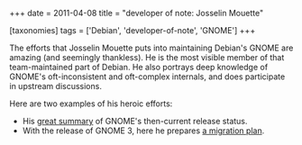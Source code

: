 +++
date = 2011-04-08
title = "developer of note: Josselin Mouette"

[taxonomies]
tags = ['Debian', 'developer-of-note', 'GNOME']
+++

The efforts that Josselin Mouette puts into maintaining Debian's GNOME
are amazing (and seemingly thankless). He is the most visible member of
that team-maintained part of Debian. He also portrays deep knowledge of
GNOME's oft-inconsistent and oft-complex internals, and does
participate in upstream discussions.

Here are two examples of his heroic efforts:

-   His [great summary] of GNOME's then-current release status.
-   With the release of GNOME 3, here he prepares [a migration plan].

  [great summary]: http://lists.debian.org/debian-release/2009/08/msg00211.html
  [a migration plan]: http://lists.debian.org/debian-gtk-gnome/2011/04/msg00006.html
